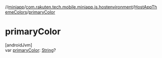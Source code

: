 //[miniapp](../../../index.md)/[com.rakuten.tech.mobile.miniapp.js.hostenvironment](../index.md)/[HostAppThemeColors](index.md)/[primaryColor](primary-color.md)

# primaryColor

[androidJvm]\
var [primaryColor](primary-color.md): [String](https://kotlinlang.org/api/latest/jvm/stdlib/kotlin/-string/index.html)?
